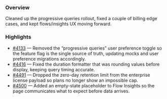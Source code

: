 ### Overview
Cleaned up the progressive queries rollout, fixed a couple of billing edge cases, and kept flows/insights UX moving forward.

### Highlights
- [#4133](https://github.com/axiomhq/app/pull/4133) — Removed the “progressive queries” user preference toggle so the feature flag is the single source of truth, updating mocks and user preference migrations accordingly.
- [#4416](https://github.com/axiomhq/app/pull/4416) — Fixed the duration formatter that was rounding values before display, keeping query timing accurate.
- [#4491](https://github.com/axiomhq/app/pull/4491) — Dropped the zero-day retention limit from the enterprise license payload so plans no longer show an impossible cap.
- [#4500](https://github.com/axiomhq/app/pull/4500) — Added an empty-state placeholder to Flow Insights so the page communicates what to expect before data arrives.
